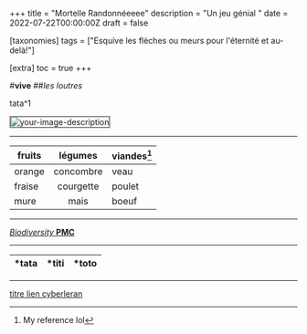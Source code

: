 +++
title = "Mortelle Randonnéeeee"
description = "Un jeu génial "
date = 2022-07-22T00:00:00Z
draft = false

[taxonomies]
tags = ["Esquive les flèches ou meurs pour l'éternité et au-delà!"]

[extra]
toc = true
+++

#**vive** 
##*les loutres* 

tata^1

<img src= "https://biodiversitypmc.sibils.org/img/logo_banner.7ff68d4d.png" alt="your-image-description" style="border:2px solid grey;">

_____________________________
|fruits|légumes|viandes[^1]|
|------|:-------:|-------|
|orange|concombre|veau|
|fraise|courgette|poulet|
|mure|mais|boeuf|
______________________________

[^1]: My reference lol

[*Biodiversity* **PMC**](https://biodiversitypmc.sibils.org/ )


------------------------
|  *tata| *titi | *toto  |
|:------|:-----:|-------:|
*********

[titre lien cyberleran](https://cyberlearn.hes-so.ch/)

